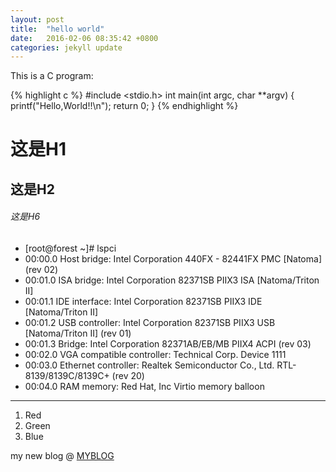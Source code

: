 ```yaml
---
layout: post
title:  "hello world"
date:   2016-02-06 08:35:42 +0800
categories: jekyll update
---
```

This is a C program:

{% highlight c %}
#include <stdio.h>
int main(int argc, char **argv) {
	printf("Hello,World!!\n");
	return 0;
}
{% endhighlight %}

# 这是H1

## 这是H2

###### 这是H6

* [root@forest ~]# lspci
* 00:00.0 Host bridge: Intel Corporation 440FX - 82441FX PMC [Natoma] (rev 02)
* 00:01.0 ISA bridge: Intel Corporation 82371SB PIIX3 ISA [Natoma/Triton II]
* 00:01.1 IDE interface: Intel Corporation 82371SB PIIX3 IDE [Natoma/Triton II]
* 00:01.2 USB controller: Intel Corporation 82371SB PIIX3 USB [Natoma/Triton II] (rev 01)
* 00:01.3 Bridge: Intel Corporation 82371AB/EB/MB PIIX4 ACPI (rev 03)
* 00:02.0 VGA compatible controller: Technical Corp. Device 1111
* 00:03.0 Ethernet controller: Realtek Semiconductor Co., Ltd. RTL-8139/8139C/8139C+ (rev 20)
* 00:04.0 RAM memory: Red Hat, Inc Virtio memory balloon

----------------------

1. Red
2. Green
3. Blue

my new blog @ [MYBLOG][myblog-url]

[myblog-url]: http://thickforest.github.io
